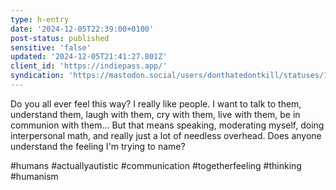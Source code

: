 ```yaml
---
type: h-entry
date: '2024-12-05T22:39:00+0100'
post-status: published
sensitive: 'false'
updated: '2024-12-05T21:41:27.801Z'
client_id: 'https://indiepass.app/'
syndication: 'https://mastodon.social/users/donthatedontkill/statuses/113602387898709218'
---
```

Do you all ever feel this way? I really like people. I want to talk to them, understand them, laugh with them, cry with them, live with them, be in communion with them... But that means speaking, moderating myself, doing interpersonal math, and really just a lot of needless overhead. Does anyone understand the feeling I'm trying to name? 

#humans #actuallyautistic #communication #togetherfeeling #thinking #humanism
